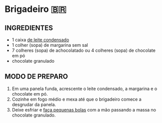 # Brigadeiro :brazil:



## INGREDIENTES

- 1 caixa [de leite condensado](https://blog.tudogostoso.com.br/cardapios/receitas-faceis/receitas-rapidas-com-leite-condensado/)
- 1 colher (sopa) de margarina sem sal
- 7 colheres (sopa) de achocolatado ou 4 colheres (sopa) de chocolate em pó
- chocolate granulado

## MODO DE PREPARO

1. Em uma panela funda, acrescente o leite condensado, a margarina e o chocolate em pó.
2. Cozinhe em fogo médio e mexa até que o brigadeiro comece a desgrudar da panela.
3. Deixe esfriar e [faça pequenas bolas](https://blog.tudogostoso.com.br/dicas-de-cozinha/dicas-para-docinhos-perfeitos/) com a mão passando a massa no chocolate granulado.

